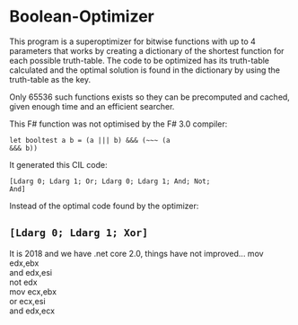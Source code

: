 # Boolean-Optimizer
This program is a superoptimizer for bitwise functions with up to 4 parameters that works by creating a dictionary of the shortest function for each possible truth-table. The code to be optimized has its truth-table calculated and the optimal solution is found in the dictionary by using the truth-table as the key.

Only 65536 such functions exists so they can be precomputed and cached, given enough time and an efficient searcher.


This F# function was not optimised by the F# 3.0 compiler:

<code>let booltest a b  = (a ||| b) &&& (~~~ (a &&& b))</code>

It generated this CIL code:

<code>[Ldarg 0; Ldarg 1; Or; Ldarg 0; Ldarg 1; And; Not; And]</code>

Instead of the optimal code found by the optimizer:

<code>[Ldarg 0; Ldarg 1; Xor]</code>
---
It is 2018 and we have .net core 2.0, things have not improved...
  mov         edx,ebx  
  and         edx,esi  
  not         edx  
  mov         ecx,ebx  
  or          ecx,esi  
  and         edx,ecx
